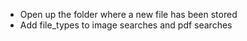 - Open up the folder where a new file has been stored
- Add file_types to image searches and pdf searches